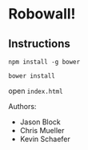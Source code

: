 # Robowall!

## Instructions

```
npm install -g bower
```
```
bower install
```
open `index.html`

Authors:
- Jason Block
- Chris Mueller
- Kevin Schaefer
